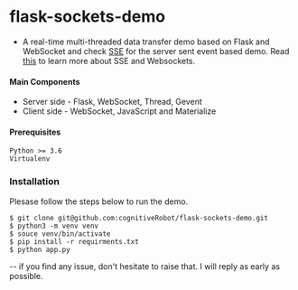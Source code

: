 # flask-sockets-demo

* A real-time multi-threaded data transfer demo based on Flask and WebSocket and check [SSE](https://github.com/cognitiveRobot/flask-sse-thread-demo) for the server sent event based demo.
Read [this](https://www.smashingmagazine.com/2018/02/sse-websockets-data-flow-http2/) to learn more about SSE and Websockets.  


#### Main Components
* Server side - Flask, WebSocket, Thread, Gevent
* Client side - WebSocket, JavaScript and Materialize

#### Prerequisites
```
Python >= 3.6
Virtualenv
```

### Installation
Plesase follow the steps below to run the demo.

```
$ git clone git@github.com:cognitiveRobot/flask-sockets-demo.git
$ python3 -m venv venv
$ souce venv/bin/activate
$ pip install -r requirments.txt
$ python app.py
```

-- if you find any issue, don't hesitate to raise that. I will reply as early as possible.
